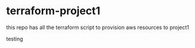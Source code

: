 # terraform-project1
this repo has all the terraform script to provision aws resources to project1


testing
